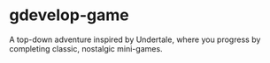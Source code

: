 # gdevelop-game
A top-down adventure inspired by Undertale, where you progress by completing classic, nostalgic mini-games.
